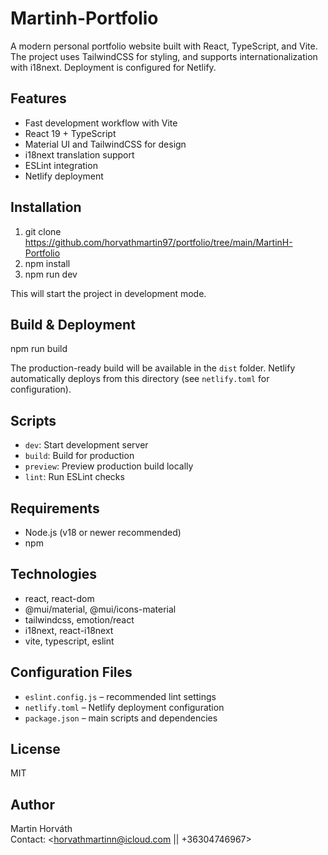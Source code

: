 # Martinh-Portfolio

A modern personal portfolio website built with React, TypeScript, and Vite. The project uses TailwindCSS for styling, and supports internationalization with i18next. Deployment is configured for Netlify.

## Features

- Fast development workflow with Vite
- React 19 + TypeScript
- Material UI and TailwindCSS for design
- i18next translation support
- ESLint integration
- Netlify deployment

## Installation

1. git clone <https://github.com/horvathmartin97/portfolio/tree/main/MartinH-Portfolio>
2. npm install
3. npm run dev

This will start the project in development mode.

## Build & Deployment

npm run build

The production-ready build will be available in the `dist` folder. Netlify automatically deploys from this directory (see `netlify.toml` for configuration).

## Scripts

- `dev`: Start development server
- `build`: Build for production
- `preview`: Preview production build locally
- `lint`: Run ESLint checks

## Requirements

- Node.js (v18 or newer recommended)
- npm

## Technologies

- react, react-dom
- @mui/material, @mui/icons-material
- tailwindcss, emotion/react
- i18next, react-i18next
- vite, typescript, eslint

## Configuration Files

- `eslint.config.js` – recommended lint settings
- `netlify.toml` – Netlify deployment configuration
- `package.json` – main scripts and dependencies

## License

MIT

## Author

Martin Horváth  
Contact: <horvathmartinn@icloud.com || +36304746967>
